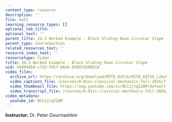 ```yaml
---
content_type: resource
description: ''
file: null
learning_resource_types: []
optional_tab_title: ''
optional_text: ''
parent_title: 24.3 Worked Example - Block Sliding Down Circular Slope
parent_type: CourseSection
related_resources_text: ''
resource_index_text: ''
resourcetype: Video
title: 24.3 Worked Example - Block Sliding Down Circular Slope
uid: b9d944b8-c733-f657-b6ab-039915b90b1d
video_files:
  archive_url: https://archive.org/download/MIT8.01F16/MIT8_01F16_L24v03_360p.mp4
  video_captions_file: /courses/8-01sc-classical-mechanics-fall-2016/73049006913b5f40bb894d28f65bb7ef_NCCzjtqZ28M.vtt
  video_thumbnail_file: https://img.youtube.com/vi/NCCzjtqZ28M/default.jpg
  video_transcript_file: /courses/8-01sc-classical-mechanics-fall-2016/1b0acf2ee7bfd9cee7ddf952cce7adb5_NCCzjtqZ28M.pdf
video_metadata:
  youtube_id: NCCzjtqZ28M
---
```


**Instructor:** Dr. Peter Dourmashkin